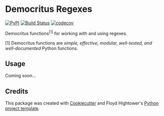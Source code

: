 # Democritus Regexes

[![PyPI](https://img.shields.io/pypi/v/democritus-regexes.svg)](https://pypi.python.org/pypi/democritus-regexes)
[![Build Status](https://travis-ci.com/democritus-project/democritus-regexes.svg?branch=master)](https://travis-ci.com/democritus-project/democritus-regexes)
[![codecov](https://codecov.io/gh/democritus-project/democritus-regexes/branch/main/graph/badge.svg?token=61M1BLDZKU)](https://codecov.io/gh/democritus-project/democritus-regexes)

Democritus functions<sup>[1]</sup> for working with and using regexes.

[1] Democritus functions are <i>simple, effective, modular, well-tested, and well-documented</i> Python functions.

## Usage

Coming soon...

## Credits

This package was created with [Cookiecutter](https://github.com/audreyr/cookiecutter) and Floyd Hightower's [Python project template](https://github.com/fhightower-templates/python-project-template).
